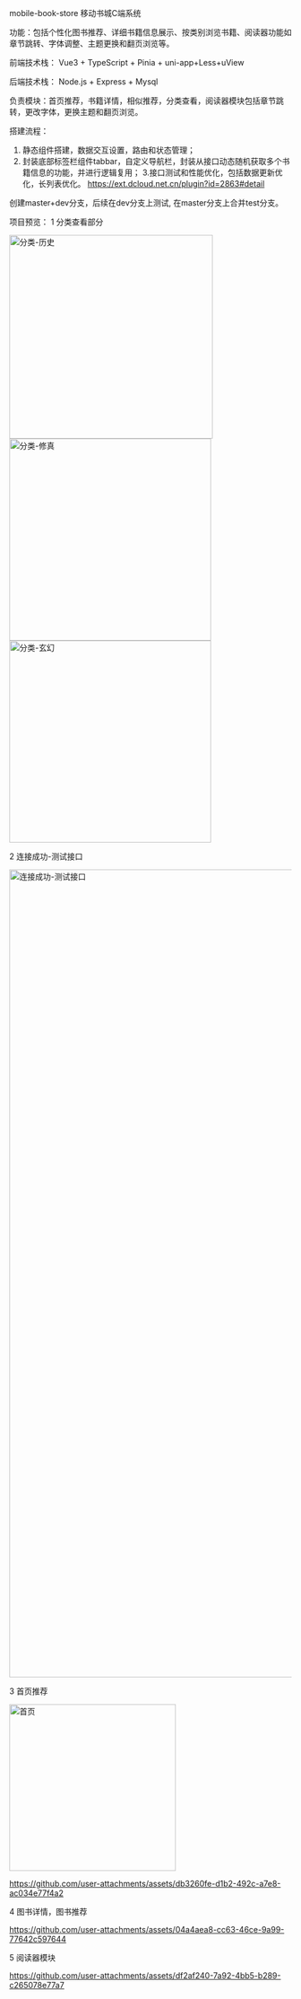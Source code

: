 mobile-book-store
移动书城C端系统

功能：包括个性化图书推荐、详细书籍信息展示、按类别浏览书籍、阅读器功能如章节跳转、字体调整、主题更换和翻页浏览等。

前端技术栈： Vue3 + TypeScript + Pinia + uni-app+Less+uView

后端技术栈： Node.js + Express + Mysql

负责模块：首页推荐，书籍详情，相似推荐，分类查看，阅读器模块包括章节跳转，更改字体，更换主题和翻页浏览。

搭建流程：

1. 静态组件搭建，数据交互设置，路由和状态管理；
2. 封装底部标签栏组件tabbar，自定义导航栏，封装从接口动态随机获取多个书籍信息的功能，并进行逻辑复用；
3.接口测试和性能优化，包括数据更新优化，长列表优化。
https://ext.dcloud.net.cn/plugin?id=2863#detail

创建master+dev分支，后续在dev分支上测试, 在master分支上合并test分支。

项目预览：
1 分类查看部分


<img width="363" alt="分类-历史" src="https://github.com/user-attachments/assets/492dbad7-7fda-45a2-ad4d-9377e85add11">


<img width="360" alt="分类-修真" src="https://github.com/user-attachments/assets/e81f8790-4607-49e1-8ea2-c1bf3e10ab3b">


<img width="360" alt="分类-玄幻" src="https://github.com/user-attachments/assets/4366f398-373c-4d12-9817-1af3e4d04aea">

2 连接成功-测试接口

<img width="1440" alt="连接成功-测试接口" src="https://github.com/user-attachments/assets/cf0cd6ed-3e7e-40a9-af14-40a5140a2b75">

3 首页推荐

<img width="297" alt="首页" src="https://github.com/user-attachments/assets/7215df88-7ba4-4607-85bc-01572efc5530">


https://github.com/user-attachments/assets/db3260fe-d1b2-492c-a7e8-ac034e77f4a2

4 图书详情，图书推荐

https://github.com/user-attachments/assets/04a4aea8-cc63-46ce-9a99-77642c597644

5 阅读器模块

https://github.com/user-attachments/assets/df2af240-7a92-4bb5-b289-c265078e77a7









